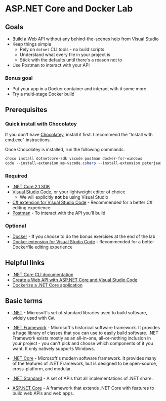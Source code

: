 # ASP&#46;NET Core and Docker Lab

## Goals

* Build a Web API without any behind-the-scenes help from Visual Studio
* Keep things simple
  * Rely on `dotnet` CLI tools - no build scripts
  * Understand what every file in your project is
  * Stick with the defaults until there's a reason not to
* Use Postman to interact with your API

### Bonus goal

* Put your app in a Docker container and interact with it some more
* Try a multi-stage Docker build

## Prerequisites

### Quick install with Chocolatey

If you don't have [Chocolatey](https://chocolatey.org/install), install it first. I recommend the "Install with cmd.exe" instructions.

Once Chocolatey is installed, run the following commands.

```powershell
choco install dotnetcore-sdk vscode postman docker-for-windows
code --install-extension ms-vscode.csharp --install-extension peterjausovec.vscode-docker
```

### Required

* [.NET Core 2.1 SDK](https://www.microsoft.com/net/download)
* [Visual Studio Code](https://code.visualstudio.com/), or your lightweight editor of choice
  * We will explicitly **not** be using Visual Studio
* [C# extension for Visual Studio Code](https://marketplace.visualstudio.com/items?itemName=ms-vscode.csharp) - Recommended for a better C# editing experience
* [Postman](https://www.getpostman.com/) - To interact with the API you'll build

### Optional

* [Docker](https://www.docker.com/products/docker-desktop) - If you choose to do the bonus exercises at the end of the lab
* [Docker extension for Visual Studio Code](https://marketplace.visualstudio.com/items?itemName=PeterJausovec.vscode-docker) - Recommended for a better Dockerfile editing experience

## Helpful links

* [.NET Core CLI documentation](https://docs.microsoft.com/en-us/dotnet/core/tools/?tabs=netcore2x)
* [Create a Web API with ASP.NET Core and Visual Studio Code](https://docs.microsoft.com/en-us/aspnet/core/tutorials/web-api-vsc?view=aspnetcore-2.1)
* [Dockerize a .NET Core application](https://docs.docker.com/engine/examples/dotnetcore/)

## Basic terms

* [.NET](https://www.microsoft.com/net/learn/what-is-dotnet) - Microsoft's set of standard libraries used to build software, widely used with C#.

* [.NET Framework](https://docs.microsoft.com/en-us/dotnet/framework/) - Microsoft's historical software framework. It provides a huge library of classes that you can use to easily build software. .NET Framework exists mostly as an all-in-one, all-or-nothing inclusion in your project - you can't pick and choose which components of it you want. It only natively supports Windows.

* [.NET Core](https://docs.microsoft.com/en-us/dotnet/core/) - Microsoft's modern software framework. It provides many of the features of .NET Framework, but is designed to be open-source, cross-platform, and modular.

* [.NET Standard](https://docs.microsoft.com/en-us/dotnet/standard/net-standard) - A set of APIs that all implementations of .NET share.

* [ASP.NET Core](https://docs.microsoft.com/en-us/aspnet/core/) - A framework that extends .NET Core with features to build web APIs and web apps.